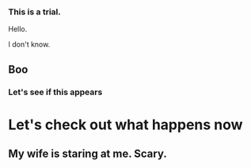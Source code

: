 ### This is a trial.

Hello.

I don't know.

## Boo

### Let's see if this appears

# Let's check out what happens now

## My wife is staring at me. Scary.
